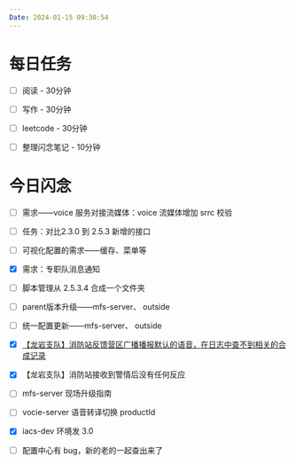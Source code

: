 ```yaml
---
Date: 2024-01-15 09:30:54
---
```


# 每日任务
- [ ] 阅读 - 30分钟
- [ ] 写作 - 30分钟
- [ ] leetcode - 30分钟
- [ ] 整理闪念笔记 - 10分钟


# 今日闪念
- [ ] 需求——voice 服务对接流媒体：voice 流媒体增加 srrc 校验
- [ ] 任务：对比2.3.0 到 2.5.3 新增的接口

- [ ] 可视化配置的需求——缓存、菜单等
- [x] 需求：专职队消息通知
- [ ]  脚本管理从 2.5.3.4 合成一个文件夹
- [ ] parent版本升级——mfs-server、 outside
- [ ] 统一配置更新——mfs-server、 outside
- [x] [【龙岩支队】消防站反馈营区广播播报默认的语音，在日志中查不到相关的合成记录](https://www.tapd.cn/43156223/bugtrace/bugs/view?bug_id=1143156223001761806)
- [x] 【龙岩支队】消防站接收到警情后没有任何反应
- [ ] mfs-server 现场升级指南
- [ ] vocie-server 语音转译切换 productId
- [x] iacs-dev 环境发 3.0
- [ ] 配置中心有 bug，新的老的一起查出来了
